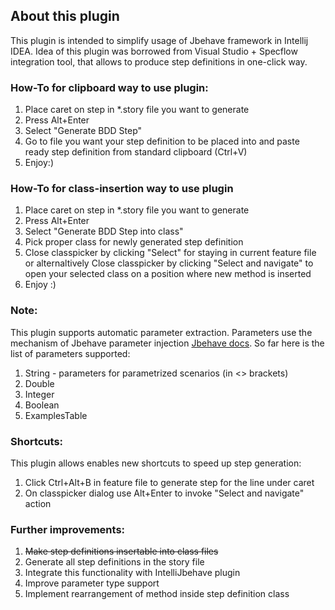 ## About this plugin
This plugin is intended to simplify usage of Jbehave framework in Intellij IDEA.
Idea of this plugin was borrowed from Visual Studio + Specflow integration tool, that allows to produce step definitions in one-click way.

### How-To for clipboard way to use plugin:
1. Place caret on step in *.story file you want to generate
2. Press Alt+Enter
3. Select "Generate BDD Step"
4. Go to file you want your step definition to be placed into and paste ready step definition from standard clipboard (Ctrl+V)
5. Enjoy:)

### How-To for class-insertion way to use plugin
1. Place caret on step in *.story file you want to generate
2. Press Alt+Enter
3. Select "Generate BDD Step into class"
4. Pick proper class for newly generated step definition
5. Close classpicker by clicking "Select" for staying in current feature file
    or alternaltively
    Close classpicker by clicking "Select and navigate" to open your selected class on a position where new method is inserted
6. Enjoy :)


### Note:
This plugin supports automatic parameter extraction. Parameters use the mechanism of Jbehave parameter injection [Jbehave docs](http://jbehave.org/reference/latest/parameter-injection.html).
So far here is the list of parameters supported:
1. String - parameters for parametrized scenarios (in <> brackets)
2. Double
3. Integer
4. Boolean
5. ExamplesTable

### Shortcuts:
This plugin allows enables new shortcuts to speed up step generation:
1. Click Ctrl+Alt+B in feature file to generate step for the line under caret
2. On classpicker dialog use Alt+Enter to invoke "Select and navigate" action


### Further improvements:
1. ~~Make step definitions insertable into class files~~
2. Generate all step definitions in the story file
3. Integrate this functionality with IntelliJbehave plugin
4. Improve parameter type support
5. Implement rearrangement of method inside step definition class